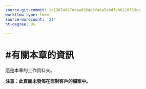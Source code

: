 ```yaml
---
source-git-commit: 1c13874967ec4ad264e5fa6a5e0dfeb6120f53cc
workflow-type: tm+mt
source-wordcount: '21'
ht-degree: 0%

---
```

# #有關本章的資訊

這是本章的工作資料夾。

**注意：此頁面未發佈在面對客戶的檔案中。**
